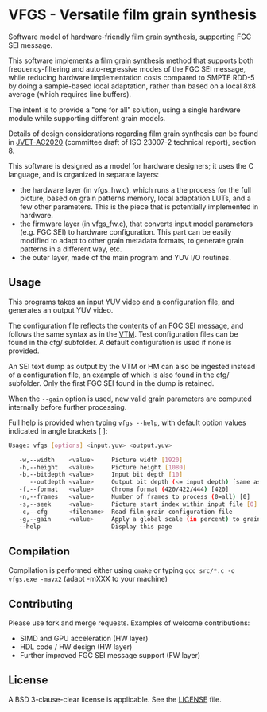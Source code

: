 # VFGS - Versatile film grain synthesis

Software model of hardware-friendly film grain synthesis, supporting FGC SEI message.

This software implements a film grain synthesis method that supports both frequency-filtering and auto-regressive modes of the FGC SEI message, while reducing hardware implementation costs compared to SMPTE RDD-5 by doing a sample-based local adaptation, rather than based on a local 8x8 average (which requires line buffers).

The intent is to provide a "one for all" solution, using a single hardware module while supporting different grain models. 

Details of design considerations regarding film grain synthesis can be found in [JVET-AC2020](https://jvet-experts.org/doc_end_user/current_document.php?id=12577) (committee draft of ISO 23007-2 technical report), section 8.

This software is designed as a model for hardware designers; it uses the C language, and is organized in separate layers:
* the hardware layer (in vfgs_hw.c), which runs a the process for the full picture, based on grain patterns memory, local adaptation LUTs, and a few other parameters. This is the piece that is potentially implemented in hardware.
* the firmware layer (in vfgs_fw.c), that converts input model parameters (e.g. FGC SEI) to hardware configuration. This part can be easily modified to adapt to other grain metadata formats, to generate grain patterns in a different way, etc.
* the outer layer, made of the main program and YUV I/O routines.

## Usage

This programs takes an input YUV video and a configuration file, and generates an output YUV video.

The configuration file reflects the contents of an FGC SEI message, and follows the same syntax as in the [VTM](https://vcgit.hhi.fraunhofer.de/jvet/VVCSoftware_VTM). Test configuration files can be found in the cfg/ subfolder. A default configuration is used if none is provided. 

An SEI text dump as output by the VTM or HM can also be ingested instead of a configuration file, an example of which is also found in the cfg/ subfolder. Only the first FGC SEI found in the dump is retained.

When the `--gain` option is used, new valid grain parameters are computed internally before further processing.

Full help is provided when typing `vfgs --help`, with default option values indicated in angle brackets [ ]:

```bash
Usage: vfgs [options] <input.yuv> <output.yuv>

   -w,--width    <value>     Picture width [1920]
   -h,--height   <value>     Picture height [1080]
   -b,--bitdepth <value>     Input bit depth [10]
      --outdepth <value>     Output bit depth (<= input depth) [same as input]
   -f,--format   <value>     Chroma format (420/422/444) [420]
   -n,--frames   <value>     Number of frames to process (0=all) [0]
   -s,--seek     <value>     Picture start index within input file [0]
   -c,--cfg      <filename>  Read film grain configuration file
   -g,--gain     <value>     Apply a global scale (in percent) to grain strength
   --help                    Display this page
````

## Compilation

Compilation is performed either using `cmake` or typing `gcc src/*.c -o vfgs.exe -mavx2` (adapt -mXXX to your machine)

## Contributing

Please use fork and merge requests. Examples of welcome contributions:
- SIMD and GPU acceleration (HW layer)
- HDL code / HW design (HW layer)
- Further improved FGC SEI message support (FW layer)

## License

A BSD 3-clause-clear license is applicable. See the [LICENSE](LICENSE) file.


